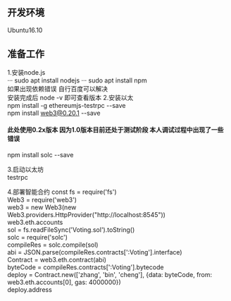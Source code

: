 ## 开发环境
Ubuntu16.10
## 准备工作
1.安装node.js<br>
···
sudo apt install nodejs
···
sudo apt install npm<br>
如果出现依赖错误 自行百度可以解决<br>
安装完成后 node -v 即可查看版本
2.安装以太<br>
npm install -g ethereumjs-testrpc --save<br>
npm install web3@0.20.1 --save<br>
#### 此处使用0.2x版本 因为1.0版本目前还处于测试阶段 本人调试过程中出现了一些错误
npm install solc --save

3.启动以太坊<br>
testrpc

4.部署智能合约
const fs = require('fs')<br>
Web3 = require('web3')<br>
web3 = new Web3(new Web3.providers.HttpProvider("http://localhost:8545"))<br>
web3.eth.accounts<br>
sol = fs.readFileSync('Voting.sol').toString()<br>
solc = require('solc')<br>
compileRes = solc.compile(sol)<br>
abi = JSON.parse(compileRes.contracts[':Voting'].interface)<br>
Contract = web3.eth.contract(abi)<br>
byteCode = compileRes.contracts[':Voting'].bytecode<br>
deploy = Contract.new(['zhang', 'bin', 'cheng'], {data: byteCode, from: web3.eth.accounts[0], gas: 4000000})<br>
deploy.address<br>



